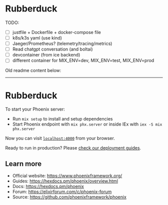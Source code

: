 # Rubberduck

TODO:

- [ ] justfile + Dockerfile + docker-compose file
- [ ] k8s/k3s yaml (use kind)
- [ ] Jaeger/Prometheus? (telemetry/tracing/metrics)
- [ ] Read chatgpt conversation (and boltai)
- [ ] devcontainer (from ice backend)
- [ ] different container for MIX_ENV=dev, MIX_ENV=test, MIX_ENV=prod

Old readme content below:

---

# Rubberduck

To start your Phoenix server:

  * Run `mix setup` to install and setup dependencies
  * Start Phoenix endpoint with `mix phx.server` or inside IEx with `iex -S mix phx.server`

Now you can visit [`localhost:4000`](http://localhost:4000) from your browser.

Ready to run in production? Please [check our deployment guides](https://hexdocs.pm/phoenix/deployment.html).

## Learn more

  * Official website: https://www.phoenixframework.org/
  * Guides: https://hexdocs.pm/phoenix/overview.html
  * Docs: https://hexdocs.pm/phoenix
  * Forum: https://elixirforum.com/c/phoenix-forum
  * Source: https://github.com/phoenixframework/phoenix
